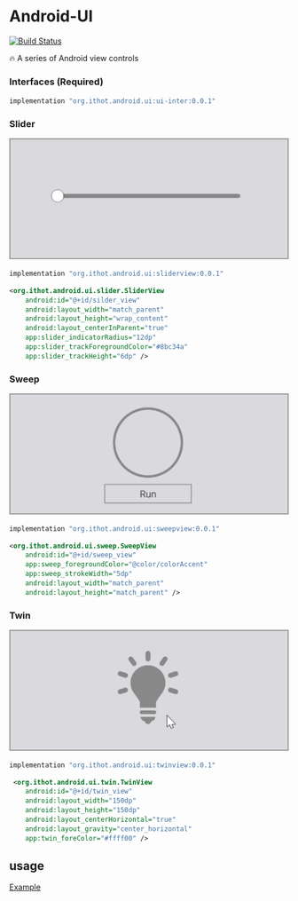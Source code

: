 # Android-UI

[![Build Status](https://img.shields.io/travis/ithot-all/android-ui/master.svg?style=flat-square)](https://travis-ci.org/ithot-all/android-ui)

:fire: A series of Android view controls 
### Interfaces (Required)
```gradle
implementation "org.ithot.android.ui:ui-inter:0.0.1"
```

### Slider
![slider](arts/slider.gif)
```gradle
implementation "org.ithot.android.ui:sliderview:0.0.1"
```
```xml
<org.ithot.android.ui.slider.SliderView
    android:id="@+id/silder_view"
    android:layout_width="match_parent"
    android:layout_height="wrap_content"
    android:layout_centerInParent="true"
    app:slider_indicatorRadius="12dp"
    app:slider_trackForegroundColor="#8bc34a"
    app:slider_trackHeight="6dp" />
```

### Sweep
![sweep](arts/sweep.gif)
```gradle
implementation "org.ithot.android.ui:sweepview:0.0.1"
```
```xml
<org.ithot.android.ui.sweep.SweepView
    android:id="@+id/sweep_view"
    app:sweep_foregroundColor="@color/colorAccent"
    app:sweep_strokeWidth="5dp"
    android:layout_width="match_parent"
    android:layout_height="match_parent" />
```

### Twin
![twin](arts/twin.gif)
```gradle
implementation "org.ithot.android.ui:twinview:0.0.1"
```
```xml
 <org.ithot.android.ui.twin.TwinView
    android:id="@+id/twin_view"
    android:layout_width="150dp"
    android:layout_height="150dp"
    android:layout_centerHorizontal="true"
    android:layout_gravity="center_horizontal"
    app:twin_foreColor="#ffff00" />
```

## usage
[Example](https://github.com/ithot-all/android-ui/tree/master/example)
